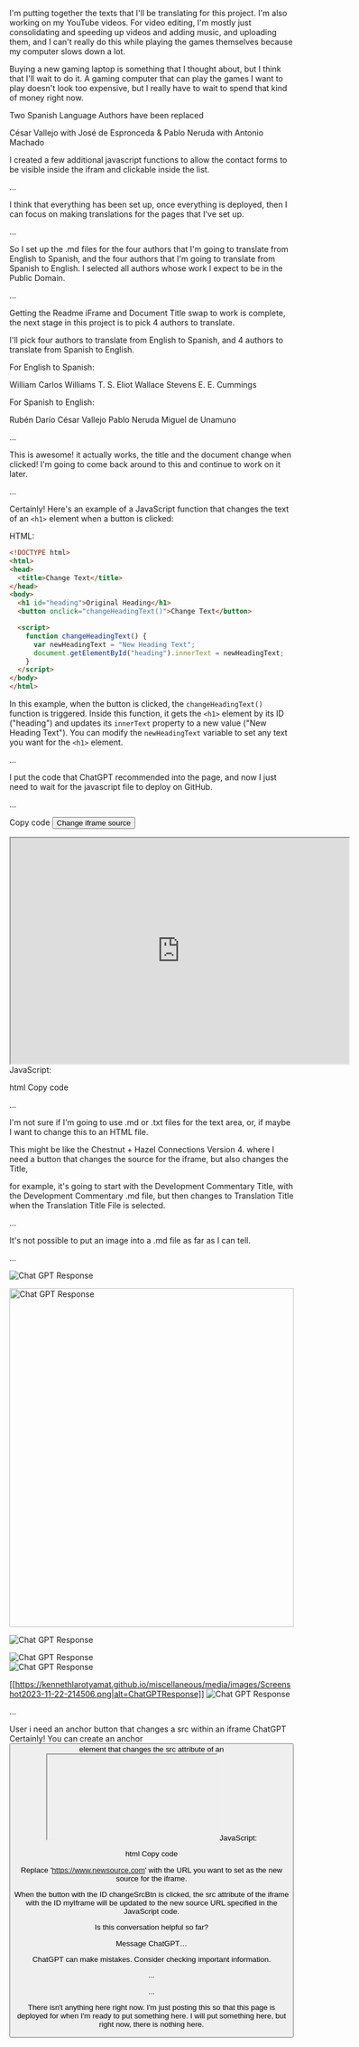 I'm putting together the texts that I'll be translating for 
this project. I'm also working on my YouTube videos. For video
editing, I'm mostly just consolidating and speeding up videos
and adding music, and uploading them, and I can't really do this
while playing the games themselves because my computer slows down
a lot.

Buying a new gaming laptop is something that I thought about, but
I think that I'll wait to do it. A gaming computer that can play
the games I want to play doesn't look too expensive, but I really
have to wait to spend that kind of money right now.


Two Spanish Language Authors have been replaced

César Vallejo with José de Espronceda
& 
Pablo Neruda with Antonio Machado

I created a few additional javascript functions to allow
the contact forms to be visible inside the ifram and clickable
inside the list.

...

I think that everything has been set up, once everything is
deployed, then I can focus on making translations for the
pages that I've set up.

...

So I set up the .md files for the four authors that I'm going
to translate from English to Spanish, and the four authors
that I'm going to translate from Spanish to English. I selected
all authors whose work I expect to be in the Public Domain.

...

Getting the Readme iFrame and Document Title swap to work is complete,
the next stage in this project is to pick 4 authors to translate.

I'll pick four authors to translate from English to Spanish,
and 4 authors to translate from Spanish to English.

For English to Spanish:

William Carlos Williams
T. S. Eliot
Wallace Stevens
E. E. Cummings

For Spanish to English:

Rubén Darío
César Vallejo
Pablo Neruda
Miguel de Unamuno

...

This is awesome! it actually works, the title and the document
change when clicked! I'm going to come back around to this and
continue to work on it later.

...

Certainly! Here's an example of a JavaScript function that changes the text of an `<h1>` element when a button is clicked:

HTML:
```html
<!DOCTYPE html>
<html>
<head>
  <title>Change Text</title>
</head>
<body>
  <h1 id="heading">Original Heading</h1>
  <button onclick="changeHeadingText()">Change Text</button>

  <script>
    function changeHeadingText() {
      var newHeadingText = "New Heading Text";
      document.getElementById("heading").innerText = newHeadingText;
    }
  </script>
</body>
</html>
```

In this example, when the button is clicked, the `changeHeadingText()` function is triggered. Inside this function, it gets the `<h1>` element by its ID ("heading") and updates its `innerText` property to a new value ("New Heading Text"). You can modify the `newHeadingText` variable to set any text you want for the `<h1>` element.

...

I put the code that ChatGPT recommended into the page, and now
I just need to wait for the javascript file to deploy on GitHub.

...

Copy code
<button id="changeSrcBtn">Change iframe source</button>
<iframe id="myIframe" src="https://www.example.com" width="600" height="400"></iframe>
JavaScript:

html
Copy code
<script>
  document.getElementById('changeSrcBtn').addEventListener('click', function() {
    var newSource = 'https://www.newsource.com'; // Replace this URL with your desired source
    
    var iframe = document.getElementById('myIframe');
    iframe.src = newSource;
  });
</script>

...

I'm not sure if I'm going to use .md or .txt files for the text area, or, if maybe I want to change this to an HTML file.

This might be like the Chestnut + Hazel Connections Version 4. where I need a button that changes the source for the iframe, but also
changes the Title,

for example, it's going to start with the Development Commentary Title, with the Development Commentary .md file, 
but then changes to Translation Title when the Translation Title File is selected.

...

It's not possible to put an image into a .md file as far as I can tell.

...

![Chat GPT Response](https://kennethlarotyamat.github.io/miscellaneous/media/images/Screenshot2023-11-22-214506.png)

<img src="https://kennethlarotyamat.github.io/miscellaneous/media/images/Screenshot2023-11-22-214506.png" alt="Chat GPT Response" width="100%" height="600">

![Chat GPT Response](https://kennethlarotyamat.github.io/miscellaneous/media/images/Screenshot2023-11-22-214506.png|alt=ChatGPTResponse)  

![Chat GPT Response](https://kennethlarotyamat.github.io/miscellaneous/media/images/Screenshot2023-11-22-214506.png)  
![Chat GPT Response](https://kennethlarotyamat.github.io/miscellaneous/media/images/Screenshot2023-11-22-214506.png|alt=ChatGPTResponse)  

[[https://kennethlarotyamat.github.io/miscellaneous/media/images/Screenshot2023-11-22-214506.png|alt=ChatGPTResponse]]
![Chat GPT Response](https://kennethlarotyamat.github.io/miscellaneous/media/images/Screenshot2023-11-22-214506.png "Chat GPT Response")

...

User
i need an anchor button that changes a src within an iframe
ChatGPT
Certainly! You can create an anchor <button> element that changes the src attribute of an <iframe> using JavaScript. Here's an example:

HTML:

html
Copy code
<button id="changeSrcBtn">Change iframe source</button>
<iframe id="myIframe" src="https://www.example.com" width="600" height="400"></iframe>
JavaScript:

html
Copy code
<script>
  document.getElementById('changeSrcBtn').addEventListener('click', function() {
    var newSource = 'https://www.newsource.com'; // Replace this URL with your desired source
    
    var iframe = document.getElementById('myIframe');
    iframe.src = newSource;
  });
</script>
Replace 'https://www.newsource.com' with the URL you want to set as the new source for the iframe.

When the button with the ID changeSrcBtn is clicked, the src attribute of the iframe with the ID myIframe will be updated to the new source URL specified in the JavaScript code.





Is this conversation helpful so far?



Message ChatGPT…

ChatGPT can make mistakes. Consider checking important information.

...

<!--      C:\Users\KLYam\OneDrive\Documents\GitHub\kennethlarotyamat.github.io\html\indexTranslations.html
        
        
        [11/06/2023 08:56 AM] [Leaflet Update Point]

Development Notes - I want to bring the swipe left and right text down slightly, and 
kind of change the fields to that swiping left and right 
doesn't have to be exactly on the text, but in the general colored field 
file:///C:/Users/KLYam/OneDrive/Documents/GitHub/kennethlarotyamat.github.io/html/project14v004.html 

-->

<!-- [11/06/2023 06:16 AM] checking page Looks good. -->
<!-- 
        [11/06/2023 01:53 AM]   [Resources] [https://dev.to/ingosteinke/inspecting-the-wrong-elements-in-the-browser--3jce]
        [Development Notes]     refer to [Oct 28] course material to figure out map stuff to figure out how to use
                                leaflet or maps for the [meet me at our spot] section. [Oct 2.3] [11/06/2023 01:53 AM] it's
                                in, it's working, meet me at our spot button is working with leaflet.
                                [11/06/2023 01:53 AM] I'm going to leave this page for now and continue working on project 14
                                version 4 and continue the leaflet aspect of the project. [11/06/2023 01:53 AM]
        [11/06/2023 01:53 AM]   checking page. [11/06/2023 01:53 AM] [11/06/2023 01:53 AM] 
-->
<!-- [11/05/2023 06:00 AM] align="center"  align="center" Image from https://leafletjs.com/index.html -->

<!-- [11/05/2023 09:45 AM] [Deployment Test] [11/05/2023 06:00 AM] [11/05/2023 05:56 AM]  moved development notes to a central location. These will be moved to a dedicated text file 
        once this part of the project is completed. or. once they. once it makes sense to free up the space.
-->





<!-- migration test -->
<!--

[11/05/2023 05:50] Removed Video Material From Repository 

[11/05/2023 05:50] [Quiz] [https://sekllanchenruan.github.io/anime-quiz-app/]
I need to review how to do this. I think that he managed to use
a JSON file for his quiz project, I couldn't figure out how to do it.

[11/04/2023 23:29] [11/04/2023 23:25] kennethlarotyamat.github.io/html/project10index.html 
I moved a number of files around to make things easier for me to look at.
kennethlarotyamat.github.io/html/project10index.html
I moved a number of files around into different directories, this created a 
number of problems are are being fixed as I come across them.
[11/04/2023 23:25]

[11/04/2023 23:29] [Needs to be fixed] [11/04/2023 23:29]
https://kennethlarotyamat.github.io/html/project10index.html
file:///C:/Users/KLYam/OneDrive/Documents/GitHub/kennethlarotyamat.github.io/html/project10index%20copy.html
https://kennethlarotyamat.github.io/html/project10index.html
[11/04/2023 23:29] 

-->

<!-- [11/05/2023 05:50] -->
<!-- [11/05/2023 04:46] checking page -->
<!-- [11/05/2023 04:46] page works -->
<!--  [11/05/2023 04:46] i still can't figure out why the favicon doesn't work on this page. -->
<!-- https://www.learnwithjason.dev/blog/get-form-values-as-json -->
<!-- form start, collect information in JSON format [11/04/2023 23:10] Need to Fix This, Collect response in JSON FORMAT [11/05/2023 02:40]-->
<!-- [11/04/2023 23:03] https://kennethlarotyamat.github.io  C:\Users\KLYam\OneDrive\Documents\GitHub\kennethlarotyamat.github.io\javascript\script.js -->
<!-- [Work Area - Need to put maps into the Chestnut and Hazel Connections Carousel - For Mobile] [11/05/2023 06:00 AM] -->
<!-- assignment11index.html need to fix this link [Should be fixed. will check] -->
<!-- [https://codepen.io/kennethlarotyamat/full/XWyLXvm] [ need to fix images for hamburger project ]  -->
<!-- [11/06/2023 08:56 AM] [Leaflet Update Point] [11/05/2023 06:00 AM] I want to make revisions to the hamburger project. I could probably do the map thing there. Leaflet. It's called Leaflet. -->


...

There isn't anything here right now. I'm just posting this so that this page is deployed for when I'm ready to put something here.
I will put something here, but right now, there is nothing here. 